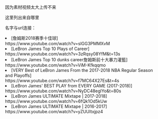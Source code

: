 <p>因为素材视频太大上传不来</p>  
<p>这里列出来自哪里</p>
<p>名字与url连接：</p>  

<li>[詹姆斯2018赛季十佳球]</li>  
  https://www.youtube.com/watch?v=slGG3PMMXvM 
<li>[LeBron James Top 10 Plays of Career]</li>    
  https://www.youtube.com/watch?v=3zRqsy08YfM&t=13s
<li>[LeBron James Top 10 dunks career詹姆斯前十大暴力灌籃]</li>  
  https://www.youtube.com/watch?v=ViM-Kfkqqmo  
<li>[VERY Best of LeBron James From the 2017-2018 NBA Regular Season and Playoffs]</li>  
  https://www.youtube.com/watch?v=f7MC64X27Es&t=4s 
<li>[LeBron James' BEST PLAY from EVERY GAME (2017-2018)]</li>  
  https://www.youtube.com/watch?v=NyDC48eglYo&t=80s
<li>[LeBron James ULTIMATE Mixtape | 2017-2018]</li>  
  https://www.youtube.com/watch?v=6fQk1Od5kUw
<li>[LeBron James ULTIMATE Mixtape | 2016-2017]</li>  
  https://www.youtube.com/watch?v=yZUUItxjpz4
